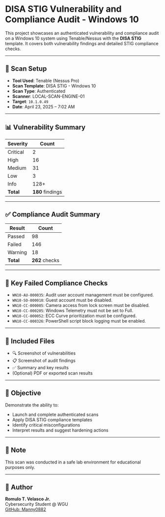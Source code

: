 # DISA STIG Vulnerability and Compliance Audit - Windows 10

This project showcases an authenticated vulnerability and compliance audit on a Windows 10 system using Tenable/Nessus with the **DISA STIG** template. It covers both vulnerability findings and detailed STIG compliance checks.

---

## 🧪 Scan Setup

- **Tool Used**: Tenable (Nessus Pro)
- **Scan Template**: DISA STIG - Windows 10
- **Scan Type**: Authenticated
- **Scanner**: LOCAL-SCAN-ENGINE-01
- **Target**: `10.1.0.49`
- **Date**: April 23, 2025 – 7:02 AM

---

## 📊 Vulnerability Summary

| Severity  | Count |
|-----------|-------|
| Critical  | 2     |
| High      | 16    |
| Medium    | 31    |
| Low       | 3     |
| Info      | 128+  |
| **Total** | **180** findings |

---

## ✅ Compliance Audit Summary

| Result     | Count |
|------------|-------|
| Passed     | 98    |
| Failed     | 146   |
| Warning    | 18    |
| **Total**  | **262** checks |

---

## 🚨 Key Failed Compliance Checks

- `WN10-AU-000035`: Audit user account management must be configured.
- `WN10-SO-000010`: Guest account must be disabled.
- `WN10-CC-000005`: Camera access from lock screen must be disabled.
- `WN10-CC-000205`: Windows Telemetry must not be set to Full.
- `WN10-CC-000052`: ECC Curve prioritization must be configured.
- `WN10-CC-000326`: PowerShell script block logging must be enabled.

---

## 📁 Included Files

- 🔍 Screenshot of vulnerabilities
- 📋 Screenshot of audit findings
- ✅ Summary and key results
- (Optional) PDF or exported scan results

---

## 🎯 Objective

Demonstrate the ability to:
- Launch and complete authenticated scans
- Apply DISA STIG compliance templates
- Identify critical misconfigurations
- Interpret results and suggest hardening actions

---

## 🔐 Note

This scan was conducted in a safe lab environment for educational purposes only.

---

## 👤 Author

**Romulo T. Velasco Jr.**  
Cybersecurity Student @ WGU  
[GitHub: Manny0882](https://github.com/Manny0882)
